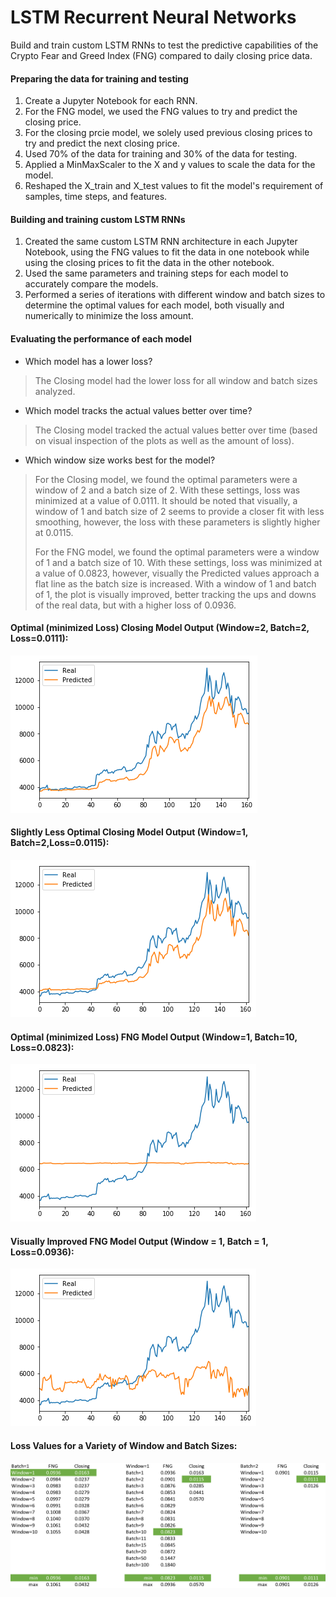 # LSTM Recurrent Neural Networks
Build and train custom LSTM RNNs to test the predictive capabilities of the Crypto Fear and Greed Index (FNG) compared to daily closing price data.

#### Preparing the data for training and testing

1. Create a Jupyter Notebook for each RNN.
2. For the FNG model, we used the FNG values to try and predict the closing price.
3. For the closing prcie model, we solely used previous closing prices to try and predict the next closing price.
4. Used 70% of the data for training and 30% of the data for testing.
5. Applied a MinMaxScaler to the X and y values to scale the data for the model.
6. Reshaped the X_train and X_test values to fit the model's requirement of samples, time steps, and features.

#### Building and training custom LSTM RNNs

1. Created the same custom LSTM RNN architecture in each Jupyter Notebook, using the FNG values to fit the data in one notebook while using the closing prices to fit the data in the other notebook.
2. Used the same parameters and training steps for each model to accurately compare the models.
3. Performed a series of iterations with different window and batch sizes to determine the optimal values for each model, both visually and numerically to minimize the loss amount.

#### Evaluating the performance of each model

* Which model has a lower loss?
>
>The Closing model had the lower loss for all window and batch sizes analyzed.
* Which model tracks the actual values better over time?
>
>The Closing model tracked the actual values better over time (based on visual inspection of the plots as well as the amount of loss).

* Which window size works best for the model?
>
>For the Closing model, we found the optimal parameters were a window of 2 and a batch size of 2. With these settings, loss was minimized at a value of 0.0111. It should be noted that visually, a window of 1 and batch size of 2 seems to provide a closer fit with less smoothing, however, the loss with these parameters is slightly higher at 0.0115.
>
>For the FNG model, we found the optimal parameters were a window of 1 and a batch size of 10. With these settings, loss was minimized at a value of 0.0823, however, visually the Predicted values approach a flat line as the batch size is increased. With a window of 1 and batch of 1, the plot is visually improved, better tracking the ups and downs of the real data, but with a higher loss of 0.0936.

#### Optimal (minimized Loss) Closing Model Output (Window=2, Batch=2, Loss=0.0111):
![Optimal Closing Model Output](Images/CLOSING2_2.PNG)

#### Slightly Less Optimal Closing Model Output (Window=1, Batch=2,Loss=0.0115):
![Slightly Less Optimal Closing Model Output](Images/CLOSING1_2.PNG)

#### Optimal (minimized Loss) FNG Model Output (Window=1, Batch=10, Loss=0.0823):
![Optical FNG Model Output](Images/FNG1_10.PNG)

#### Visually Improved FNG Model Output (Window = 1, Batch = 1, Loss=0.0936):
![Visually Improved FNG Model Output](Images/FNG1.PNG)

#### Loss Values for a Variety of Window and Batch Sizes:
![FNG&Closing_Loss](Images/FNG&Closing_Loss.PNG)